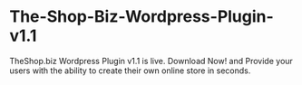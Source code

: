 # The-Shop-Biz-Wordpress-Plugin-v1.1
TheShop.biz Wordpress Plugin v1.1 is live. Download Now! and Provide your users with the ability to create their own online store in seconds.


